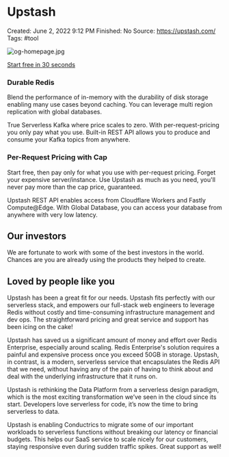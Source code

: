 # Upstash

Created: June 2, 2022 9:12 PM
Finished: No
Source: https://upstash.com/
Tags: #tool

![og-homepage.jpg](Upstash%200bc4c8e549d34e3ab0e427193130bcf0/og-homepage.jpg)

[Start free in 30 seconds](https://console.upstash.com/)

### Durable Redis

Blend the performance of in-memory with the durability of disk storage enabling many use cases beyond caching. You can leverage multi region replication with global databases.

True Serverless Kafka where price scales to zero. With per-request-pricing you only pay what you use. Built-in REST API allows you to produce and consume your Kafka topics from anywhere.

### Per-Request Pricing with Cap

Start free, then pay only for what you use with per-request pricing. Forget your expensive server/instance. Use Upstash as much as you need, you'll never pay more than the cap price, guaranteed.

Upstash REST API enables access from Cloudflare Workers and Fastly Compute@Edge. With Global Database, you can access your database from anywhere with very low latency.

## Our investors

We are fortunate to work with some of the best investors in the world. Chances are you are already using the products they helped to create.

## Loved by people like you

Upstash has been a great fit for our needs. Upstash fits perfectly with our serverless stack, and empowers our full-stack web engineers to leverage Redis without costly and time-consuming infrastructure management and dev ops. The straightforward pricing and great service and support has been icing on the cake!

Upstash has saved us a significant amount of money and effort over Redis Enterprise, especially around scaling. Redis Enterprise's solution requires a painful and expensive process once you exceed 50GB in storage. Upstash, in contrast, is a modern, serverless service that encapsulates the Redis API that we need, without having any of the pain of having to think about and deal with the underlying infrastructure that it runs on.

Upstash is rethinking the Data Platform from a serverless design paradigm, which is the most exciting transformation we’ve seen in the cloud since its start. Developers love serverless for code, it’s now the time to bring serverless to data.

Upstash is enabling Conductrics to migrate some of our important workloads to serverless functions without breaking our latency or financial budgets. This helps our SaaS service to scale nicely for our customers, staying responsive even during sudden traffic spikes. Great support as well!